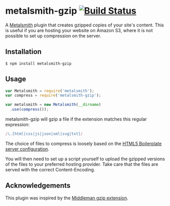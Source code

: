 # metalsmith-gzip [![Build Status](https://travis-ci.org/ludovicofischer/metalsmith-gzip.svg?branch=master)](https://travis-ci.org/ludovicofischer/metalsmith-gzip)

A [Metalsmith](http://metalsmith.io) plugin that creates gzipped copies of your site's content. This is useful if you are hosting your website on Amazon S3, where it is not possible to set up compression on the server.

## Installation

```
$ npm install metalsmith-gzip
```

## Usage

```javascript
var Metalsmith = require('metalsmith');
var compress = require('metalsmith-gzip');

var metalsmith = new Metalsmith(__dirname)
  .use(compress());

```

metalsmith-gzip will gzip a file if the extension matches this regular expression:

```javascript
/\.[html|css|js|json|xml|svg|txt]/
```

The choice of files to compress is loosely based on the [HTML5 Boilerplate server configuration](https://github.com/h5bp/server-configs-apache).

You will then need to set up a script yourself to upload the gzipped versions of the files to your preferred hosting provider. Take care that the files are served with the correct Content-Encoding.

## Acknowledgements

This plugin was inspired by the [Middleman gzip extension](http://middlemanapp.com/advanced/file-size-optimization/). 
